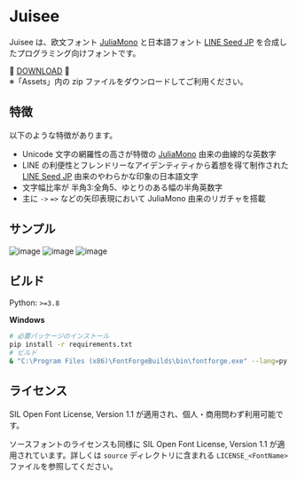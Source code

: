 # Juisee

Juisee は、欧文フォント [JuliaMono](https://juliamono.netlify.app) と日本語フォント [LINE Seed JP](https://seed.line.me/index_jp.html) を合成したプログラミング向けフォントです。

🥤 [DOWNLOAD](https://github.com/yuru7/juisee/releases) 🥤  
※「Assets」内の zip ファイルをダウンロードしてご利用ください。

## 特徴

以下のような特徴があります。

- Unicode 文字の網羅性の高さが特徴の [JuliaMono](https://juliamono.netlify.app) 由来の曲線的な英数字
- LINE の利便性とフレンドリーなアイデンティティから着想を得て制作された [LINE Seed JP](https://seed.line.me/index_jp.html) 由来のやわらかな印象の日本語文字
- 文字幅比率が 半角3:全角5、ゆとりのある幅の半角英数字
- 主に `->` `=>` などの矢印表現において JuliaMono 由来のリガチャを搭載

## サンプル

![image](https://github.com/yuru7/juisee/assets/13458509/68354be6-8fbf-4fb3-a8db-db43e24f83d3)
![image](https://github.com/yuru7/juisee/assets/13458509/6515d3c9-4141-4206-9ab3-ec8f2d8ab449)
![image](https://github.com/yuru7/juisee/assets/13458509/96522093-2cb2-4fe9-8094-764993c3e04f)

## ビルド

Python: `>=3.8`

**Windows**

```sh
# 必要パッケージのインストール
pip install -r requirements.txt
# ビルド
& "C:\Program Files (x86)\FontForgeBuilds\bin\fontforge.exe" --lang=py -script .\fontforge_script.py && Get-ChildItem .\build\fontforge_Juisee*.ttf | % { python3 -m ttfautohint --dehint $_.FullName $_.FullName } && python3 fonttools_script.py
```

## ライセンス

SIL Open Font License, Version 1.1 が適用され、個人・商用問わず利用可能です。

ソースフォントのライセンスも同様に SIL Open Font License, Version 1.1 が適用されています。詳しくは `source` ディレクトリに含まれる `LICENSE_<FontName>` ファイルを参照してください。

